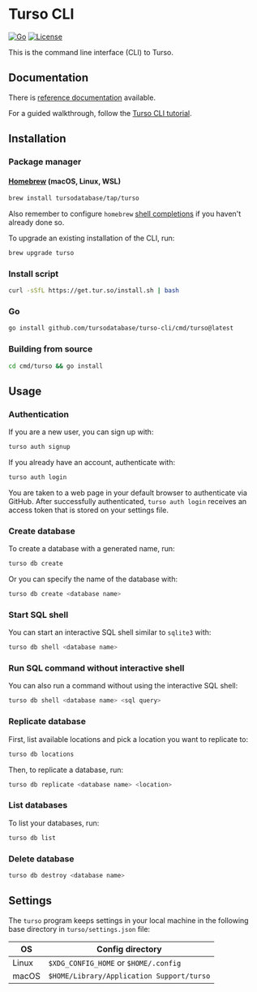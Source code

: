 # Turso CLI

[![Go](https://github.com/tursodatabase/turso-cli/actions/workflows/go.yml/badge.svg)](https://github.com/tursodatabase/turso-cli/actions/workflows/go.yml)
[![License](https://img.shields.io/badge/license-MIT-blue)](https://github.com/tursodatabase/turso-cli/blob/main/LICENSE)

This is the command line interface (CLI) to Turso.

## Documentation

There is [reference documentation](https://docs.turso.tech/reference/turso-cli)
available.

For a guided walkthrough, follow the
[Turso CLI tutorial](https://docs.turso.tech/tutorials/get-started-turso-cli).

## Installation

### Package manager

#### [Homebrew](https://brew.sh) (macOS, Linux, WSL)

```bash
brew install tursodatabase/tap/turso
```

Also remember to configure `homebrew`
[shell completions](https://docs.brew.sh/Shell-Completion) if you haven't
already done so.

To upgrade an existing installation of the CLI, run:

```bash
brew upgrade turso
```

### Install script

```bash
curl -sSfL https://get.tur.so/install.sh | bash
```

### Go

```bash
go install github.com/tursodatabase/turso-cli/cmd/turso@latest
```

### Building from source

```bash
cd cmd/turso && go install
```

## Usage

### Authentication

If you are a new user, you can sign up with:

```bash
turso auth signup
```

If you already have an account, authenticate with:

```bash
turso auth login
```

You are taken to a web page in your default browser to authenticate via GitHub.
After successfully authenticated, `turso auth login` receives an access token
that is stored on your settings file.

### Create database

To create a database with a generated name, run:

```bash
turso db create
```

Or you can specify the name of the database with:

```bash
turso db create <database name>
```

### Start SQL shell

You can start an interactive SQL shell similar to `sqlite3` with:

```bash
turso db shell <database name>
```

### Run SQL command without interactive shell

You can also run a command without using the interactive SQL shell:

```bash
turso db shell <database name> <sql query>
```

### Replicate database

First, list available locations and pick a location you want to replicate to:

```bash
turso db locations
```

Then, to replicate a database, run:

```bash
turso db replicate <database name> <location>
```

### List databases

To list your databases, run:

```bash
turso db list
```

### Delete database

```bash
turso db destroy <database name>
```

## Settings

The `turso` program keeps settings in your local machine in the following base
directory in `turso/settings.json` file:

| OS    | Config directory                          |
| ----- | ----------------------------------------- |
| Linux | `$XDG_CONFIG_HOME` or `$HOME/.config`     |
| macOS | `$HOME/Library/Application Support/turso` |
